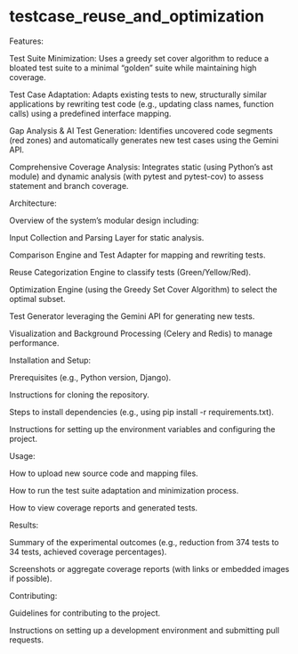 ﻿# testcase_reuse_and_optimization

Features:

Test Suite Minimization: Uses a greedy set cover algorithm to reduce a bloated test suite to a minimal “golden” suite while maintaining high coverage.

Test Case Adaptation: Adapts existing tests to new, structurally similar applications by rewriting test code (e.g., updating class names, function calls) using a predefined interface mapping.

Gap Analysis & AI Test Generation: Identifies uncovered code segments (red zones) and automatically generates new test cases using the Gemini API.

Comprehensive Coverage Analysis: Integrates static (using Python’s ast module) and dynamic analysis (with pytest and pytest-cov) to assess statement and branch coverage.

Architecture:

Overview of the system’s modular design including:

Input Collection and Parsing Layer for static analysis.

Comparison Engine and Test Adapter for mapping and rewriting tests.

Reuse Categorization Engine to classify tests (Green/Yellow/Red).

Optimization Engine (using the Greedy Set Cover Algorithm) to select the optimal subset.

Test Generator leveraging the Gemini API for generating new tests.

Visualization and Background Processing (Celery and Redis) to manage performance.


Installation and Setup:

Prerequisites (e.g., Python version, Django).

Instructions for cloning the repository.

Steps to install dependencies (e.g., using pip install -r requirements.txt).

Instructions for setting up the environment variables and configuring the project.

Usage:

How to upload new source code and mapping files.

How to run the test suite adaptation and minimization process.

How to view coverage reports and generated tests.

Results:

Summary of the experimental outcomes (e.g., reduction from 374 tests to 34 tests, achieved coverage percentages).

Screenshots or aggregate coverage reports (with links or embedded images if possible).

Contributing:

Guidelines for contributing to the project.

Instructions on setting up a development environment and submitting pull requests.

